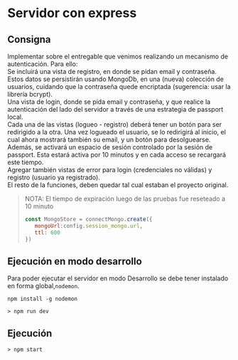 # Servidor con express

## Consigna

Implementar sobre el entregable que venimos realizando un mecanismo de autenticación. Para ello:  
Se incluirá una vista de registro, en donde se pidan email y contraseña. Estos datos se persistirán usando MongoDb, en una (nueva) colección de usuarios, cuidando que la contraseña quede encriptada (sugerencia: usar la librería bcrypt).  
Una vista de login, donde se pida email y contraseña, y que realice la autenticación del lado del servidor a través de una estrategia de passport local.  
Cada una de las vistas (logueo - registro) deberá tener un botón para ser redirigido a la otra.
Una vez logueado el usuario, se lo redirigirá al inicio, el cual ahora mostrará también su email, y un botón para desolguearse.  
Además, se activará un espacio de sesión controlado por la sesión de passport. Esta estará activa por 10 minutos y en cada acceso se recargará este tiempo.  
Agregar también vistas de error para login (credenciales no válidas) y registro (usuario ya registrado).  
El resto de la funciones, deben quedar tal cual estaban el proyecto original.


> NOTA: El tiempo de expiración luego de las pruebas fue reseteado a 10 minuto
> ```javascript
> const MongoStore = connectMongo.create({
>    mongoUrl:config.session_mongo.url,
>    ttl: 600
>})
>
>```

## Ejecución en modo desarrollo

Para poder ejecutar el servidor en modo Desarrollo se debe tener instalado en forma global,``nodemon``.  
```console
npm install -g nodemon
```

```console
> npm run dev
```

## Ejecución

```console
> npm start
```
